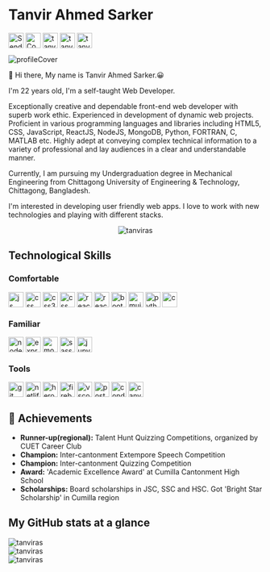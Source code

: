<h1 align="left">Tanvir Ahmed Sarker</h1>

<a href="mailto:tanviras625@gmail.com" target="blank"><img align="center" src="https://img.shields.io/badge/Gmail-D14836?style=for-the-badge&logo=gmail&logoColor=white" alt="Send mail" height="30" /></a>
<a href="https://linkedin.com/in/tanvirahmedsarker" target="blank"><img align="center" src="https://img.shields.io/badge/LinkedIn-0077B5?style=for-the-badge&logo=linkedin&logoColor=white" alt="Connect" height="30" /></a>
<a href="https://twitter.com/TanvirSar" target="blank"><img align="center" src="https://img.shields.io/badge/Twitter-1DA1F2?style=for-the-badge&logo=twitter&logoColor=white" alt="tanvirsar" height="30"/></a>
<a href="https://www.facebook.com/profile.php?id=100009688984369" target="blank"><img align="center" src="https://img.shields.io/badge/Facebook-1877F2?style=for-the-badge&logo=facebook&logoColor=white" alt="tanvirahmedontu" height="30"/></a>
<a href="https://www.instagram.com/tanvirontu/" target="blank"><img align="center" src="https://img.shields.io/badge/Instagram-E4405F?style=for-the-badge&logo=instagram&logoColor=white" alt="tanvirontu" height="30"/></a>

<img align="center" src="https://www.canva.com/design/DAEf-LEUmCU/share/preview?token=nEwifV_18hwKZ_bIiFi8pQ&role=EDITOR&utm_content=DAEf-LEUmCU&utm_campaign=designshare&utm_medium=link&utm_source=sharebutton" alt="profileCover"/>


👋 Hi there, My name is Tanvir Ahmed Sarker.😀

I'm 22 years old, I'm a self-taught Web Developer.

Exceptionally creative and dependable front-end web developer with superb work ethic. Experienced in development of dynamic web projects. Proficient in various programming languages and libraries including HTML5, CSS, JavaScript, ReactJS, NodeJS, MongoDB, Python, FORTRAN, C, MATLAB etc. Highly adept at conveying complex technical information to a variety of professional and lay audiences in a clear and understandable manner. 

Currently, I am pursuing my Undergraduation degree in Mechanical Engineering from Chittagong University of Engineering & Technology, Chittagong, Bangladesh.

I'm interested in developing user friendly web apps. I love to work with new technologies and playing with different stacks.

<p align="center"> <img src="https://komarev.com/ghpvc/?username=tanviras&label=Profile%20views&color=0e75b6&style=flat" alt="tanviras" /> </p>

<h2>Technological Skills</h2>

<h3>Comfortable</h3>
<p>
<img align="center" src="https://img.shields.io/badge/JavaScript-F7DF1E?style=for-the-badge&logo=javascript&logoColor=black" alt="js" height="30"/>
<img align="center" src="https://img.shields.io/badge/HTML5-E34F26?style=for-the-badge&logo=html5&logoColor=white" alt="css" height="30"/>
<img align="center" src="https://img.shields.io/badge/CSS3-1572B6?style=for-the-badge&logo=css3&logoColor=white" alt="css3" height="30"/>
<img align="center" src="https://img.shields.io/badge/CSS-239120?&style=for-the-badge&logo=css3&logoColor=white" alt="css" height="30"/>
<img align="center" src="https://img.shields.io/badge/React-20232A?style=for-the-badge&logo=react&logoColor=61DAFB" alt="react" height="30"/>
<img align="center" src="https://img.shields.io/badge/React_Router-CA4245?style=for-the-badge&logo=react-router&logoColor=white" alt="react-router" height="30"/>
<img align="center" src="https://img.shields.io/badge/Bootstrap-563D7C?style=for-the-badge&logo=bootstrap&logoColor=white" alt="bootstrap" height="30"/>
<img align="center" src="https://img.shields.io/badge/Material--UI-0081CB?style=for-the-badge&logo=material-ui&logoColor=white" alt="mui" height="30"/>
<img align="center" src="https://img.shields.io/badge/Python-3776AB?style=for-the-badge&logo=python&logoColor=white" alt="python" height="30"/> 
<img align="center" src="https://img.shields.io/badge/C-00599C?style=for-the-badge&logo=c&logoColor=white" alt="c" height="30"/> 
</p>

<h3>Familiar</h3>
<p>
<img align="center" src="https://img.shields.io/badge/Node.js-43853D?style=for-the-badge&logo=node-dot-js&logoColor=white" alt="node" height="30"/>
<img align="center" src="https://img.shields.io/badge/Express.js-000000?style=for-the-badge&logo=express&logoColor=white" alt="express" height="30"/>
<img align="center" src="https://img.shields.io/badge/MongoDB-4EA94B?style=for-the-badge&logo=mongodb&logoColor=white" alt="mongodb" height="30"/>
<img align="center" src="https://img.shields.io/badge/Sass-CC6699?style=for-the-badge&logo=sass&logoColor=white" alt="sass" height="30"/> 
<img align="center" src="https://img.shields.io/badge/Jupyter-F37626.svg?&style=for-the-badge&logo=Jupyter&logoColor=white" alt="jupyter" height="30"/> 
</p>

<h3>Tools</h3>
<p>
<img align="center" src="https://img.shields.io/badge/Git-F05032?style=for-the-badge&logo=git&logoColor=white" alt="git" height="30"/>
<img align="center" src="https://img.shields.io/badge/Netlify-00C7B7?style=for-the-badge&logo=netlify&logoColor=white" alt="netlify" height="30"/>
<img align="center" src="https://img.shields.io/badge/Heroku-430098?style=for-the-badge&logo=heroku&logoColor=white" alt="heroku" height="30"/>
<img align="center" src="https://img.shields.io/badge/firebase-ffca28?style=for-the-badge&logo=firebase&logoColor=black" alt="firebase" height="30"/> 
<img align="center" src="https://img.shields.io/badge/Visual_Studio_Code-0078D4?style=for-the-badge&logo=visual%20studio%20code&logoColor=white" alt="vscode" height="30"/> 
<img align="center" src="https://img.shields.io/badge/Postman-FF6C37?style=for-the-badge&logo=Postman&logoColor=white" alt="postman" height="30"/> 
<img align="center" src="https://img.shields.io/badge/conda-342B029.svg?&style=for-the-badge&logo=anaconda&logoColor=white" alt="conda" height="30"/> 
<img align="center" src="https://img.shields.io/badge/Canva-%2300C4CC.svg?&style=for-the-badge&logo=Canva&logoColor=white" alt="canva" height="30"/>   
</p>


<h2>🎉 Achievements</h2>
<ul>
<li><b>Runner-up(regional):</b> Talent Hunt Quizzing Competitions, organized by CUET Career Club</li>
<li><b>Champion:</b> Inter-cantonment Extempore Speech Competition</li>
<li><b>Champion:</b> Inter-cantonment Quizzing Competition</li>
<li><b>Award:</b> 'Academic Excellence Award' at Cumilla Cantonment High School</li>
<li><b>Scholarships:</b> Board scholarships in JSC, SSC and HSC. Got 'Bright Star Scholarship' in Cumilla region</li>
</ul>

<h2>My GitHub stats at a glance</h2>

<img align="center" src="https://github-readme-stats.vercel.app/api/top-langs?username=tanviras&show_icons=true&locale=en&layout=compact" alt="tanviras" />
<br>
<img align="center" src="https://github-readme-streak-stats.herokuapp.com/?user=tanviras&" alt="tanviras"/>
<br>
<img align="center" src="https://github-readme-stats.vercel.app/api?username=tanviras&show_icons=true&locale=en" alt="tanviras" />
